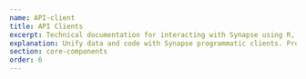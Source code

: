 ```yaml
---
name: API-client
title: API Clients
excerpt: Technical documentation for interacting with Synapse using R, Python, command line, and the REST API.
explanation: Unify data and code with Synapse programmatic clients. Programmatic clients provide an interface to Synapse to link computationally-intensive processing with relevant data stored on Synapse. 
section: core-components
order: 6
---
```

